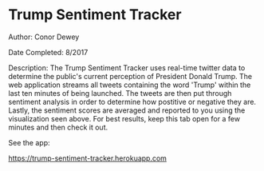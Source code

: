 # Trump Sentiment Tracker

Author: Conor Dewey

Date Completed: 8/2017

Description: The Trump Sentiment Tracker uses real-time twitter data to determine the public's current perception of President Donald Trump. The web application streams all tweets containing the word 'Trump' within the last ten minutes of being launched. The tweets are then put through sentiment analysis in order to determine how postitive or negative they are. Lastly, the sentiment scores are averaged and reported to you using the visualization seen above. For best results, keep this tab open for a few minutes and then check it out.

See the app:

https://trump-sentiment-tracker.herokuapp.com

